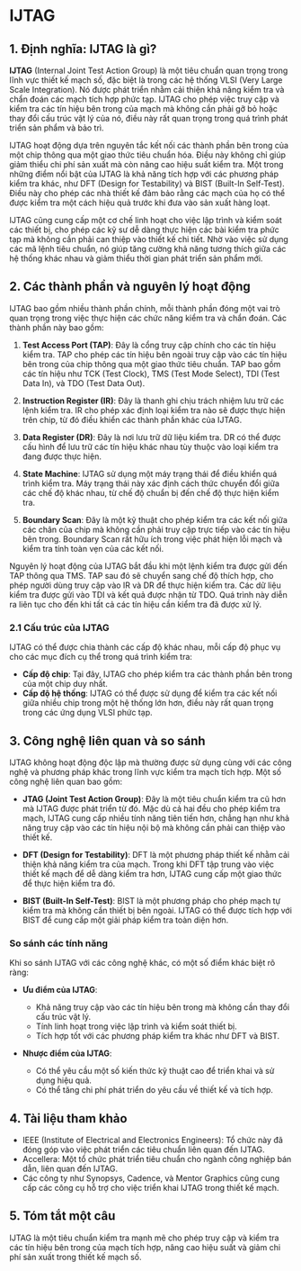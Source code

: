 # IJTAG

## 1. Định nghĩa: **IJTAG** là gì?
**IJTAG** (Internal Joint Test Action Group) là một tiêu chuẩn quan trọng trong lĩnh vực thiết kế mạch số, đặc biệt là trong các hệ thống VLSI (Very Large Scale Integration). Nó được phát triển nhằm cải thiện khả năng kiểm tra và chẩn đoán các mạch tích hợp phức tạp. IJTAG cho phép việc truy cập và kiểm tra các tín hiệu bên trong của mạch mà không cần phải gỡ bỏ hoặc thay đổi cấu trúc vật lý của nó, điều này rất quan trọng trong quá trình phát triển sản phẩm và bảo trì.

IJTAG hoạt động dựa trên nguyên tắc kết nối các thành phần bên trong của một chip thông qua một giao thức tiêu chuẩn hóa. Điều này không chỉ giúp giảm thiểu chi phí sản xuất mà còn nâng cao hiệu suất kiểm tra. Một trong những điểm nổi bật của IJTAG là khả năng tích hợp với các phương pháp kiểm tra khác, như DFT (Design for Testability) và BIST (Built-In Self-Test). Điều này cho phép các nhà thiết kế đảm bảo rằng các mạch của họ có thể được kiểm tra một cách hiệu quả trước khi đưa vào sản xuất hàng loạt.

IJTAG cũng cung cấp một cơ chế linh hoạt cho việc lập trình và kiểm soát các thiết bị, cho phép các kỹ sư dễ dàng thực hiện các bài kiểm tra phức tạp mà không cần phải can thiệp vào thiết kế chi tiết. Nhờ vào việc sử dụng các mã lệnh tiêu chuẩn, nó giúp tăng cường khả năng tương thích giữa các hệ thống khác nhau và giảm thiểu thời gian phát triển sản phẩm mới.

## 2. Các thành phần và nguyên lý hoạt động
IJTAG bao gồm nhiều thành phần chính, mỗi thành phần đóng một vai trò quan trọng trong việc thực hiện các chức năng kiểm tra và chẩn đoán. Các thành phần này bao gồm:

1. **Test Access Port (TAP)**: Đây là cổng truy cập chính cho các tín hiệu kiểm tra. TAP cho phép các tín hiệu bên ngoài truy cập vào các tín hiệu bên trong của chip thông qua một giao thức tiêu chuẩn. TAP bao gồm các tín hiệu như TCK (Test Clock), TMS (Test Mode Select), TDI (Test Data In), và TDO (Test Data Out).

2. **Instruction Register (IR)**: Đây là thanh ghi chịu trách nhiệm lưu trữ các lệnh kiểm tra. IR cho phép xác định loại kiểm tra nào sẽ được thực hiện trên chip, từ đó điều khiển các thành phần khác của IJTAG.

3. **Data Register (DR)**: Đây là nơi lưu trữ dữ liệu kiểm tra. DR có thể được cấu hình để lưu trữ các tín hiệu khác nhau tùy thuộc vào loại kiểm tra đang được thực hiện.

4. **State Machine**: IJTAG sử dụng một máy trạng thái để điều khiển quá trình kiểm tra. Máy trạng thái này xác định cách thức chuyển đổi giữa các chế độ khác nhau, từ chế độ chuẩn bị đến chế độ thực hiện kiểm tra.

5. **Boundary Scan**: Đây là một kỹ thuật cho phép kiểm tra các kết nối giữa các chân của chip mà không cần phải truy cập trực tiếp vào các tín hiệu bên trong. Boundary Scan rất hữu ích trong việc phát hiện lỗi mạch và kiểm tra tính toàn vẹn của các kết nối.

Nguyên lý hoạt động của IJTAG bắt đầu khi một lệnh kiểm tra được gửi đến TAP thông qua TMS. TAP sau đó sẽ chuyển sang chế độ thích hợp, cho phép người dùng truy cập vào IR và DR để thực hiện kiểm tra. Các dữ liệu kiểm tra được gửi vào TDI và kết quả được nhận từ TDO. Quá trình này diễn ra liên tục cho đến khi tất cả các tín hiệu cần kiểm tra đã được xử lý.

### 2.1 Cấu trúc của IJTAG
IJTAG có thể được chia thành các cấp độ khác nhau, mỗi cấp độ phục vụ cho các mục đích cụ thể trong quá trình kiểm tra:

- **Cấp độ chip**: Tại đây, IJTAG cho phép kiểm tra các thành phần bên trong của một chip duy nhất.
- **Cấp độ hệ thống**: IJTAG có thể được sử dụng để kiểm tra các kết nối giữa nhiều chip trong một hệ thống lớn hơn, điều này rất quan trọng trong các ứng dụng VLSI phức tạp.

## 3. Công nghệ liên quan và so sánh
IJTAG không hoạt động độc lập mà thường được sử dụng cùng với các công nghệ và phương pháp khác trong lĩnh vực kiểm tra mạch tích hợp. Một số công nghệ liên quan bao gồm:

- **JTAG (Joint Test Action Group)**: Đây là một tiêu chuẩn kiểm tra cũ hơn mà IJTAG được phát triển từ đó. Mặc dù cả hai đều cho phép kiểm tra mạch, IJTAG cung cấp nhiều tính năng tiên tiến hơn, chẳng hạn như khả năng truy cập vào các tín hiệu nội bộ mà không cần phải can thiệp vào thiết kế.

- **DFT (Design for Testability)**: DFT là một phương pháp thiết kế nhằm cải thiện khả năng kiểm tra của mạch. Trong khi DFT tập trung vào việc thiết kế mạch để dễ dàng kiểm tra hơn, IJTAG cung cấp một giao thức để thực hiện kiểm tra đó.

- **BIST (Built-In Self-Test)**: BIST là một phương pháp cho phép mạch tự kiểm tra mà không cần thiết bị bên ngoài. IJTAG có thể được tích hợp với BIST để cung cấp một giải pháp kiểm tra toàn diện hơn.

### So sánh các tính năng
Khi so sánh IJTAG với các công nghệ khác, có một số điểm khác biệt rõ ràng:

- **Ưu điểm của IJTAG**:
  - Khả năng truy cập vào các tín hiệu bên trong mà không cần thay đổi cấu trúc vật lý.
  - Tính linh hoạt trong việc lập trình và kiểm soát thiết bị.
  - Tích hợp tốt với các phương pháp kiểm tra khác như DFT và BIST.

- **Nhược điểm của IJTAG**:
  - Có thể yêu cầu một số kiến thức kỹ thuật cao để triển khai và sử dụng hiệu quả.
  - Có thể tăng chi phí phát triển do yêu cầu về thiết kế và tích hợp.

## 4. Tài liệu tham khảo
- IEEE (Institute of Electrical and Electronics Engineers): Tổ chức này đã đóng góp vào việc phát triển các tiêu chuẩn liên quan đến IJTAG.
- Accellera: Một tổ chức phát triển tiêu chuẩn cho ngành công nghiệp bán dẫn, liên quan đến IJTAG.
- Các công ty như Synopsys, Cadence, và Mentor Graphics cũng cung cấp các công cụ hỗ trợ cho việc triển khai IJTAG trong thiết kế mạch.

## 5. Tóm tắt một câu
IJTAG là một tiêu chuẩn kiểm tra mạnh mẽ cho phép truy cập và kiểm tra các tín hiệu bên trong của mạch tích hợp, nâng cao hiệu suất và giảm chi phí sản xuất trong thiết kế mạch số.